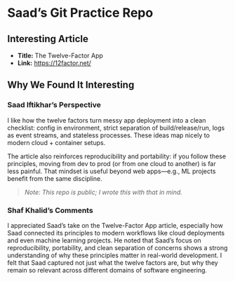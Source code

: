 # Saad’s Git Practice Repo

## Interesting Article
- **Title:** The Twelve-Factor App
- **Link:** https://12factor.net/

## Why We Found It Interesting
### Saad Iftikhar’s Perspective
I like how the twelve factors turn messy app deployment into a clean checklist: config in environment, strict separation of build/release/run, logs as event streams, and stateless processes. These ideas map nicely to modern cloud + container setups.

The article also reinforces reproducibility and portability: if you follow these principles, moving from dev to prod (or from one cloud to another) is far less painful. That mindset is useful beyond web apps—e.g., ML projects benefit from the same discipline.

> _Note: This repo is public; I wrote this with that in mind._


### Shaf Khalid’s Comments
I appreciated Saad’s take on the Twelve-Factor App article, especially how Saad connected its principles to modern workflows like cloud deployments and even machine learning projects. He noted that Saad’s focus on reproducibility, portability, and clean separation of concerns shows a strong understanding of why these principles matter in real-world development. I felt that Saad captured not just what the twelve factors are, but why they remain so relevant across different domains of software engineering.








